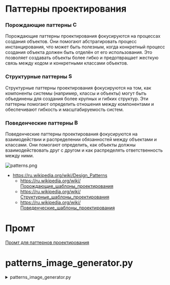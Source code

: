 <h1>Паттерны проектирования</h1>
<h3>Порождающие паттерны <img alt="C" src="General/Паттерны проектирования/C.png" height="17"></h3>
<p>Порождающие паттерны проектирования фокусируются на процессах создания объектов.
Они помогают абстрагировать процесс инстанцирования, что может быть полезным,
когда конкретный процесс создания объекта должен быть отделён от его использования.
Это позволяет создавать объекты более гибко и предотвращает жесткую связь между кодом и конкретными классами объектов.</p>
<h3>Структурные паттерны <img alt="S" src="General/Паттерны проектирования/S.png" height="17"></h3>
<p>Структурные паттерны проектирования фокусируются на том, как компоненты системы (например, классы и объекты)
могут быть объединены для создания более крупных и гибких структур.
Эти паттерны помогают определить отношения между компонентами и обеспечивают гибкость и масштабируемость систем.</p>
<h3>Поведенческие паттерны <img alt="B" src="General/Паттерны проектирования/B.png" height="17"></h3>
<p>Поведенческие паттерны проектирования фокусируются на взаимодействии и распределении обязанностей между объектами и классами.
Они помогают определить, как объекты должны взаимодействовать друг с другом и как распределять ответственность между ними.</p>
<p><img alt="patterns.png" src="General/Паттерны проектирования/patterns.png" /></p>
<ul>
<li><a href="https://ru.wikipedia.org/wiki/Design_Patterns">https://ru.wikipedia.org/wiki/Design_Patterns</a><ul>
<li><a href="https://ru.wikipedia.org/wiki/Порождающие_шаблоны_проектирования">https://ru.wikipedia.org/wiki/Порождающие_шаблоны_проектирования</a></li>
<li><a href="https://ru.wikipedia.org/wiki/Структурные_шаблоны_проектирования">https://ru.wikipedia.org/wiki/Структурные_шаблоны_проектирования</a></li>
<li><a href="https://ru.wikipedia.org/wiki/Поведенческие_шаблоны_проектирования">https://ru.wikipedia.org/wiki/Поведенческие_шаблоны_проектирования</a></li>
</ul>
</li>
</ul>
<h1>Промт</h1>
<p><a href="?Other/ChatGPT/Промты#chatgpt-promt">Промт для паттернов проектирования</a></p>
<h1>patterns_image_generator.py</h1>
<details><summary>patterns_image_generator.py</summary>

<div class="code_element"><div class="lang_line"><text>python</text><button class="copy_code_button" onclick="CopyCode(this)"><svg style="width: 1.2em;height: 1.2em;" aria-hidden="true" xmlns="http://www.w3.org/2000/svg" fill="none" viewBox="0 0 24 24"><path stroke="currentColor" stroke-linecap="round" stroke-linejoin="round" stroke-width="2" d="M15 4h3a1 1 0 0 1 1 1v15a1 1 0 0 1-1 1H6a1 1 0 0 1-1-1V5a1 1 0 0 1 1-1h3m0 3h6m-5-4v4h4V3h-4Z"/></svg><text class="unselectable">Copy code</text></button><button class="download_code_button" onclick="DownloadCode(this, `patterns_image_generator.py`)"><svg style="width: 1.2em;height: 1.2em;" aria-hidden="true" xmlns="http://www.w3.org/2000/svg" fill="none" viewBox="0 0 24 24"><path stroke="currentColor" stroke-linecap="round" stroke-linejoin="round" stroke-width="2" d="M10 3v4a1 1 0 0 1-1 1H5m5 4-2 2 2 2m4-4 2 2-2 2m5-12v16a1 1 0 0 1-1 1H6a1 1 0 0 1-1-1V7.914a1 1 0 0 1 .293-.707l3.914-3.914A1 1 0 0 1 9.914 3H18a1 1 0 0 1 1 1Z"/></svg><text class="unselectable">Download code</text></button></div><div class="code language-python"><div class="highlight"><pre><span></span><span class="c1"># pip install pillow</span>
<span class="kn">from</span> <span class="nn">PIL</span> <span class="kn">import</span> <span class="n">Image</span><span class="p">,</span> <span class="n">ImageDraw</span><span class="p">,</span> <span class="n">ImageFont</span>


<span class="n">color</span> <span class="o">=</span> <span class="p">{</span>
    <span class="s2">&quot;orange&quot;</span><span class="p">:</span> <span class="p">(</span><span class="mi">254</span><span class="p">,</span> <span class="mi">203</span><span class="p">,</span> <span class="mi">158</span><span class="p">),</span>
    <span class="s2">&quot;blue&quot;</span><span class="p">:</span> <span class="p">(</span><span class="mi">153</span><span class="p">,</span> <span class="mi">205</span><span class="p">,</span> <span class="mi">252</span><span class="p">),</span>
    <span class="s2">&quot;green&quot;</span><span class="p">:</span> <span class="p">(</span><span class="mi">207</span><span class="p">,</span> <span class="mi">252</span><span class="p">,</span> <span class="mi">157</span><span class="p">),</span>
<span class="p">}</span>
<span class="n">pattern_color</span> <span class="o">=</span> <span class="p">{</span>
    <span class="s2">&quot;C&quot;</span><span class="p">:</span> <span class="n">color</span><span class="p">[</span><span class="s2">&quot;blue&quot;</span><span class="p">],</span>
    <span class="s2">&quot;S&quot;</span><span class="p">:</span> <span class="n">color</span><span class="p">[</span><span class="s2">&quot;orange&quot;</span><span class="p">],</span>
    <span class="s2">&quot;B&quot;</span><span class="p">:</span> <span class="n">color</span><span class="p">[</span><span class="s2">&quot;green&quot;</span><span class="p">],</span>
<span class="p">}</span>
<span class="n">pattern</span> <span class="o">=</span> <span class="p">{</span>
    <span class="s2">&quot;C&quot;</span><span class="p">:</span> <span class="p">[</span>
        <span class="s2">&quot;Singleton (Одиночка)&quot;</span><span class="p">,</span>
        <span class="s2">&quot;Factory (Фабрика)&quot;</span><span class="p">,</span>
        <span class="s2">&quot;Abstract Factory (Абстрактная фабрика)&quot;</span><span class="p">,</span>
        <span class="s2">&quot;Builder (Строитель)&quot;</span><span class="p">,</span>
        <span class="s2">&quot;Prototype (Прототип)&quot;</span><span class="p">,</span>
    <span class="p">],</span>
    <span class="s2">&quot;S&quot;</span><span class="p">:</span> <span class="p">[</span>
        <span class="s2">&quot;Adapter (Адаптер)&quot;</span><span class="p">,</span>
        <span class="s2">&quot;Bridge (Мост)&quot;</span><span class="p">,</span>
        <span class="s2">&quot;Composite (Компоновщик)&quot;</span><span class="p">,</span>
        <span class="s2">&quot;Decorator (Декоратор)&quot;</span><span class="p">,</span>
        <span class="s2">&quot;Facade (Фасад)&quot;</span><span class="p">,</span>
        <span class="s2">&quot;Flyweight (Легковес)&quot;</span><span class="p">,</span>
        <span class="s2">&quot;Proxy (Заместитель)&quot;</span><span class="p">,</span>
    <span class="p">],</span>
    <span class="s2">&quot;B&quot;</span><span class="p">:</span> <span class="p">[</span>
        <span class="s2">&quot;Chain of Responsibility (Цепочка обязанностей)&quot;</span><span class="p">,</span>
        <span class="s2">&quot;Command (Команда)&quot;</span><span class="p">,</span>
        <span class="s2">&quot;Interpreter (Интерпретатор)&quot;</span><span class="p">,</span>
        <span class="s2">&quot;Iterator (Итератор)&quot;</span><span class="p">,</span>
        <span class="s2">&quot;Mediator (Посредник)&quot;</span><span class="p">,</span>
        <span class="s2">&quot;Memento (Снимок)&quot;</span><span class="p">,</span>
        <span class="s2">&quot;Observer (Наблюдатель)&quot;</span><span class="p">,</span>
        <span class="s2">&quot;State (Состояние)&quot;</span><span class="p">,</span>
        <span class="s2">&quot;Strategy (Стратегия)&quot;</span><span class="p">,</span>
        <span class="s2">&quot;Template Method (Шаблонный метод)&quot;</span><span class="p">,</span>
        <span class="s2">&quot;Visitor (Посетитель)&quot;</span><span class="p">,</span>
    <span class="p">],</span>
<span class="p">}</span>
<span class="n">indent</span> <span class="o">=</span> <span class="mi">16</span>
<span class="n">border</span> <span class="o">=</span> <span class="mi">3</span>
<span class="n">rectangle</span> <span class="o">=</span> <span class="p">(</span><span class="mi">64</span><span class="p">,</span> <span class="mi">45</span><span class="p">)</span>
<span class="n">text_x_indent</span> <span class="o">=</span> <span class="n">indent</span> <span class="o">*</span> <span class="mf">0.4</span>
<span class="n">text_y_indent</span> <span class="o">=</span> <span class="n">indent</span> <span class="o">//</span> <span class="mi">2</span>
<span class="n">now_x</span> <span class="o">=</span> <span class="n">indent</span>
<span class="n">now_y</span> <span class="o">=</span> <span class="n">indent</span>
<span class="n">font</span> <span class="o">=</span> <span class="n">ImageFont</span><span class="o">.</span><span class="n">truetype</span><span class="p">(</span><span class="s2">&quot;arial&quot;</span><span class="p">,</span> <span class="mi">25</span><span class="p">)</span>

<span class="n">image_x</span> <span class="o">=</span> <span class="n">indent</span> <span class="o">+</span> <span class="nb">sum</span><span class="p">(</span>
    <span class="n">rectangle</span><span class="p">[</span><span class="mi">0</span><span class="p">]</span> <span class="o">+</span> <span class="n">indent</span><span class="o">*</span><span class="mi">2</span> <span class="o">+</span> <span class="n">font</span><span class="o">.</span><span class="n">getbbox</span><span class="p">(</span><span class="nb">max</span><span class="p">(</span><span class="n">pattern_list</span><span class="p">,</span> <span class="n">key</span><span class="o">=</span><span class="nb">len</span><span class="p">))[</span><span class="mi">2</span><span class="p">]</span>
    <span class="k">for</span> <span class="n">pattern_list</span> <span class="ow">in</span> <span class="n">pattern</span><span class="o">.</span><span class="n">values</span><span class="p">()</span>
<span class="p">)</span>
<span class="n">image_y</span> <span class="o">=</span> <span class="n">indent</span> <span class="o">+</span> <span class="nb">max</span><span class="p">(</span>
    <span class="nb">len</span><span class="p">(</span><span class="n">pattern_list</span><span class="p">)</span> <span class="k">for</span> <span class="n">pattern_list</span> <span class="ow">in</span> <span class="n">pattern</span><span class="o">.</span><span class="n">values</span><span class="p">()</span>
<span class="p">)</span> <span class="o">*</span> <span class="p">(</span><span class="n">rectangle</span><span class="p">[</span><span class="mi">1</span><span class="p">]</span> <span class="o">+</span> <span class="n">indent</span><span class="p">)</span>
<span class="n">image</span> <span class="o">=</span> <span class="n">Image</span><span class="o">.</span><span class="n">new</span><span class="p">(</span><span class="s2">&quot;RGB&quot;</span><span class="p">,</span> <span class="p">(</span><span class="n">image_x</span><span class="p">,</span> <span class="n">image_y</span><span class="p">),</span> <span class="s2">&quot;#FFFFFF&quot;</span><span class="p">)</span>
<span class="n">draw</span> <span class="o">=</span> <span class="n">ImageDraw</span><span class="o">.</span><span class="n">Draw</span><span class="p">(</span><span class="n">image</span><span class="p">)</span>


<span class="k">for</span> <span class="n">pattern_type</span><span class="p">,</span> <span class="n">pattern_list</span> <span class="ow">in</span> <span class="n">pattern</span><span class="o">.</span><span class="n">items</span><span class="p">():</span>
    <span class="k">for</span> <span class="n">pattern</span> <span class="ow">in</span> <span class="n">pattern_list</span><span class="p">:</span>
        <span class="n">draw</span><span class="o">.</span><span class="n">rectangle</span><span class="p">(</span>
            <span class="p">(</span><span class="n">now_x</span><span class="p">,</span> <span class="n">now_y</span><span class="p">,</span> <span class="n">now_x</span> <span class="o">+</span> <span class="n">rectangle</span><span class="p">[</span><span class="mi">0</span><span class="p">],</span> <span class="n">now_y</span> <span class="o">+</span> <span class="n">rectangle</span><span class="p">[</span><span class="mi">1</span><span class="p">]),</span>
            <span class="n">pattern_color</span><span class="p">[</span><span class="n">pattern_type</span><span class="p">],</span>
            <span class="n">outline</span><span class="o">=</span><span class="s2">&quot;#000000&quot;</span><span class="p">,</span>
            <span class="n">width</span><span class="o">=</span><span class="n">border</span><span class="p">,</span>
        <span class="p">)</span>
        <span class="n">draw</span><span class="o">.</span><span class="n">text</span><span class="p">(</span>
            <span class="p">(</span><span class="n">now_x</span> <span class="o">+</span> <span class="n">indent</span> <span class="o">+</span> <span class="n">text_x_indent</span><span class="p">,</span> <span class="n">now_y</span> <span class="o">+</span> <span class="n">text_y_indent</span><span class="p">),</span>
            <span class="n">pattern_type</span><span class="p">,</span>
            <span class="n">fill</span><span class="o">=</span><span class="s2">&quot;#000000&quot;</span><span class="p">,</span>
            <span class="n">font</span><span class="o">=</span><span class="n">font</span><span class="p">,</span>
        <span class="p">)</span>
        <span class="n">draw</span><span class="o">.</span><span class="n">text</span><span class="p">(</span>
            <span class="p">(</span><span class="n">now_x</span> <span class="o">+</span> <span class="n">rectangle</span><span class="p">[</span><span class="mi">0</span><span class="p">]</span> <span class="o">+</span> <span class="n">indent</span><span class="p">,</span> <span class="n">now_y</span> <span class="o">+</span> <span class="n">text_y_indent</span><span class="p">),</span>
            <span class="n">pattern</span><span class="p">,</span>
            <span class="n">fill</span><span class="o">=</span><span class="s2">&quot;#000000&quot;</span><span class="p">,</span>
            <span class="n">font</span><span class="o">=</span><span class="n">font</span><span class="p">,</span>
        <span class="p">)</span>
        <span class="n">draw</span><span class="o">.</span><span class="n">point</span><span class="p">((</span><span class="n">now_x</span><span class="p">,</span> <span class="n">now_y</span><span class="p">),</span> <span class="s2">&quot;#FF0000&quot;</span><span class="p">)</span>
        <span class="n">now_y</span> <span class="o">+=</span> <span class="n">rectangle</span><span class="p">[</span><span class="mi">1</span><span class="p">]</span> <span class="o">+</span> <span class="n">indent</span>

    <span class="n">now_y</span> <span class="o">=</span> <span class="n">indent</span>
    <span class="n">now_x</span> <span class="o">+=</span> <span class="n">rectangle</span><span class="p">[</span><span class="mi">0</span><span class="p">]</span> <span class="o">+</span> <span class="n">indent</span> <span class="o">*</span> <span class="mi">2</span> <span class="o">+</span> <span class="n">font</span><span class="o">.</span><span class="n">getbbox</span><span class="p">(</span><span class="nb">max</span><span class="p">(</span><span class="n">pattern_list</span><span class="p">,</span> <span class="n">key</span><span class="o">=</span><span class="nb">len</span><span class="p">))[</span><span class="mi">2</span><span class="p">]</span>


<span class="n">image</span><span class="o">.</span><span class="n">save</span><span class="p">(</span><span class="s2">&quot;patterns.png&quot;</span><span class="p">,</span> <span class="nb">format</span><span class="o">=</span><span class="s2">&quot;PNG&quot;</span><span class="p">)</span>
</pre></div></div></div>

</details>